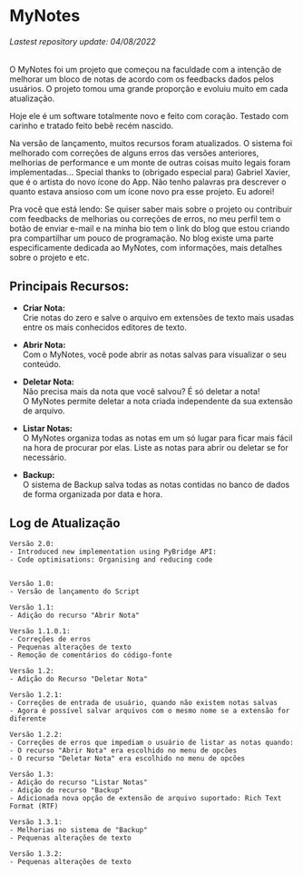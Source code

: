 # MyNotes
###### Lastest repository update: 04/08/2022

O MyNotes foi um projeto que começou na faculdade com a intenção de melhorar um bloco de notas de acordo com os feedbacks dados pelos usuários. O projeto tomou uma grande proporção e evoluiu muito em cada atualização.

Hoje ele é um software totalmente novo e feito com coração. Testado com carinho e tratado feito bebê recém nascido.

Na versão de lançamento, muitos recursos foram atualizados. O sistema foi melhorado com correções de alguns erros das versões anteriores, melhorias de performance e um monte de outras coisas muito legais foram implementadas...
Special thanks to (obrigado especial para) Gabriel Xavier, que é o artista do novo ícone do App. Não tenho palavras pra descrever o quanto estava ansioso com um ícone novo pra esse projeto. Eu adorei!

Pra você que está lendo: Se quiser saber mais sobre o projeto ou contribuir com feedbacks de melhorias ou correções de erros, no meu perfil tem o botão de enviar e-mail e na minha bio tem o link do blog que estou criando pra compartilhar um pouco de programação. No blog existe uma parte especificamente dedicada ao MyNotes, com informações, mais detalhes sobre o projeto e etc.

## Principais Recursos:

* **Criar Nota:**
<br> Crie notas do zero e salve o arquivo em extensões de texto mais usadas entre os mais conhecidos editores de texto.

* **Abrir Nota:**
<br> Com o MyNotes, você pode abrir as notas salvas para visualizar o seu conteúdo.

* **Deletar Nota:**
<br> Não precisa mais da nota que você salvou? É só deletar a nota!
<br> O MyNotes permite deletar a nota criada independente da sua extensão de arquivo.

* **Listar Notas:**
<br> O MyNotes organiza todas as notas em um só lugar para ficar mais fácil na hora de procurar por elas. Liste as notas para abrir ou deletar se for necessário.

* **Backup:**
<br> O sistema de Backup salva todas as notas contidas no banco de dados de forma organizada por data e hora.

## Log de Atualização

```
Versão 2.0:
- Introduced new implementation using PyBridge API:
- Code optimisations: Organising and reducing code


```


```
Versão 1.0:
- Versão de lançamento do Script
```

```
Versão 1.1:
- Adição do recurso "Abrir Nota"
```

```
Versão 1.1.0.1:
- Correções de erros
- Pequenas alterações de texto
- Remoção de comentários do código-fonte
```

```
Versão 1.2:
- Adição do Recurso "Deletar Nota"
```

```
Versão 1.2.1:
- Correções de entrada de usuário, quando não existem notas salvas
- Agora é possível salvar arquivos com o mesmo nome se a extensão for diferente
```

```
Versão 1.2.2:
- Correções de erros que impediam o usuário de listar as notas quando:
- O recurso "Abrir Nota" era escolhido no menu de opcões
- O recurso "Deletar Nota" era escolhido no menu de opcões
```

```
Versão 1.3:
- Adição do recurso "Listar Notas"
- Adição do recurso "Backup"
- Adicionada nova opção de extensão de arquivo suportado: Rich Text Format (RTF)
```

```
Versão 1.3.1:
- Melhorias no sistema de "Backup"
- Pequenas alterações de texto
```

```
Versão 1.3.2:
- Pequenas alterações de texto
```